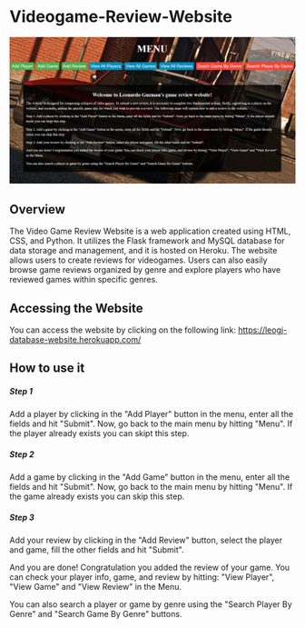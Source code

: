 # Videogame-Review-Website
![Project Screenshot](flask%20website.PNG)

## Overview
The Video Game Review Website is a web application created using HTML, CSS, and Python. It utilizes the Flask framework and MySQL database for data storage and management, and it is hosted on Heroku. The website allows users to create reviews for videogames. Users can also easily browse game reviews organized by genre and explore players who have reviewed games within specific genres.
## Accessing the Website
You can access the website by clicking on the following link: https://leogj-database-website.herokuapp.com/
## How to use it
##### Step 1
Add a player by clicking in the "Add Player" button in the menu, enter all the fields and hit "Submit". Now, go back to the main menu by hitting "Menu". If the player already exists you can skipt this step.
##### Step 2 
Add a game by clicking in the "Add Game" button in the menu, enter all the fields and hit "Submit". Now, go back to the main menu by hitting "Menu". If the game already exists you can skip this step.
##### Step 3
Add your review by clicking in the "Add Review" button, select the player and game, fill the other fields and hit "Submit".

And you are done! Congratulation you added the review of your game. You can check your player info, game, and review by hitting: "View Player", "View Game" and "View Review" in the Menu.

You can also search a player or game by genre using the "Search Player By Genre" and "Search Game By Genre" buttons.
